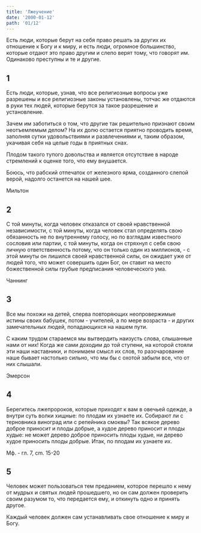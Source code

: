 ```yaml
---
title: 'Лжеучение'
date: '2000-01-12'
path: '01/12'
---
```


Есть люди, которые берут на себя право решать за других их отношение к Богу и к миру, и есть люди, огромное большинство, которые отдают это право другим и слепо верят тому, что говорят им. Одинаково преступны и те и другие.
<!-- {.intro} -->

## 1

Есть люди, которые, узнав, что все религиозные вопросы уже разрешены и все религиозные законы установлены, тотчас же отдаются в руки тех людей, которые берутся за такое разрешение и установление.

Зачем им заботиться о том, что другие так решительно признают своим неотъемлемым делом? На их долю остается приятно проводить время, заполняя сутки удовольствиями и развлечениями и, таким образом, укачивая себя на целые годы в приятных снах.

Плодом такого тупого довольства и является отсутствие в народе стремлений к оценке того, что ему внушается.

Боюсь, что рабский отпечаток от железного ярма, созданного слепой верой, надолго останется на нашей шее.

Мильтон
<!-- {.source} -->

## 2

С той минуты, когда человек отказался от своей нравственной независимости, с той минуты, когда человек стал определять свою обязанность не по внутреннему голосу, но по взглядам известного сословия или партии, с той минуты, когда он стряхнул с себя свою личную ответственность потому, что он только один из миллионов, - с этой минуты он лишился своей нравственной силы, он ожидает уже от людей того, что может совершить один Бог, он ставит на место божественной силы грубые предписания человеческого ума.

Чаннинг
<!-- {.source} -->

## 3
Все мы похожи на детей, сперва повторяющих неопровержимые истины своих бабушек, потом - учителей, а по мере возраста - и других замечательных людей, попадающихся на нашем пути.

С каким трудом стараемся мы вытвердить наизусть слова, слышанные нами от них! Когда же сами доходим до той ступени, на которой стояли эти наши наставники, и понимаем смысл их слов, то разочарование наше бывает настолько сильно, что мы бы с охотой забыли все, что от них слышали.

Эмерсон
<!-- {.source} -->

## 4

Берегитесь лжепророков, которые приходят к вам в овечьей одежде, а внутри суть волки хищные: по плодам их узнаете их. Собирают ли с терновника виноград или с репейника смоквы? Так всякое дерево доброе приносит и плоды добрые, а худое дерево приносит и плоды худые: не может дерево доброе приносить плоды худые, ни дерево худое приносить плоды добрые. Итак, по плодам их узнаете их.

Мф. - гл. 7, cm. 15-20
<!-- {.source} -->

## 5

Человек может пользоваться тем преданием, которое перешло к нему от мудрых и святых людей прошедшего, но он сам должен проверить своим разумом то, что передается ему, и откинуть одно и принять другое.

Каждый человек должен сам устанавливать свое отношение к миру и Богу.
<!-- {.conclusion} -->
